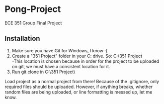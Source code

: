 # Pong-Project
ECE 351 Group Final Project

## Installation

1. Make sure you have Git for Windows, I know :(
2. Create a "351 Project" folder in your C: drive. So: C:\351 Project\
	-This location is chosen because in order for the project to be uploaded on git, we must have a consistent location for it.
3. Run git clone <url> in C:\351 Project\

Load project as a normal project from there!
Because of the .gitignore, only required files should be uploaded. However, if anything breaks, whether random files are being uploaded, or line formatting is messed up, let me know.

